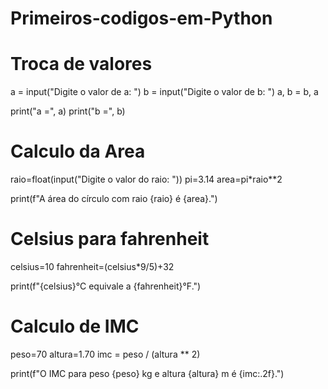 # Primeiros-codigos-em-Python


# Troca de valores 

a = input("Digite o valor de a: ")
b = input("Digite o valor de b: ")
a, b = b, a

print("a =", a)
print("b =", b)


# Calculo da Area 

raio=float(input("Digite o valor do raio: "))
pi=3.14
area=pi*raio**2

print(f"A área do círculo com raio {raio} é {area}.")

# Celsius para fahrenheit

celsius=10
fahrenheit=(celsius*9/5)+32

print(f"{celsius}°C equivale a {fahrenheit}°F.")

# Calculo de IMC

peso=70
altura=1.70
imc = peso / (altura ** 2)

print(f"O IMC para peso {peso} kg e altura {altura} m é {imc:.2f}.")


